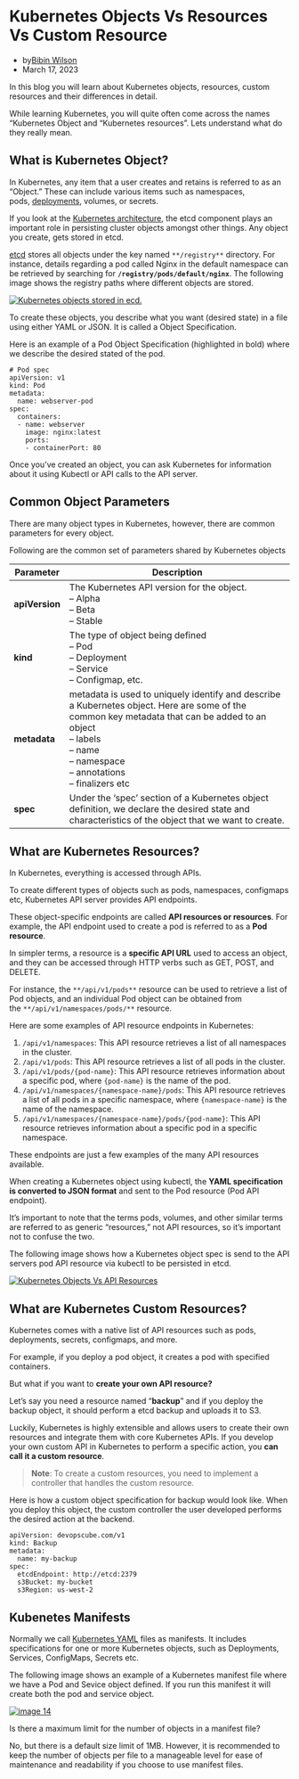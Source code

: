 # Kubernetes Objects Vs Resources Vs Custom Resource

- by[Bibin Wilson](https://devopscube.com/author/bibinwilson/ "View all posts by Bibin Wilson")
- March 17, 2023

In this blog you will learn about Kubernetes objects, resources, custom resources and their differences in detail.

While learning Kubernetes, you will quite often come across the names “Kubernetes Object and “Kubernetes resources”. Lets understand what do they really mean.

## What is Kubernetes Object?

In Kubernetes, any item that a user creates and retains is referred to as an “Object.” These can include various items such as namespaces, pods, [deployments](https://devopscube.com/kubernetes-deployment-tutorial/), volumes, or secrets.

If you look at the [Kubernetes architecture](https://devopscube.com/kubernetes-architecture-explained/), the etcd component plays an important role in persisting cluster objects amongst other things. Any object you create, gets stored in etcd.

[etcd](https://devopscube.com/backup-etcd-restore-kubernetes/) stores all objects under the key named `**/registry**` directory. For instance, details regarding a pod called Nginx in the default namespace can be retrieved by searching for **`/registry/pods/default/nginx`**. The following image shows the registry paths where different objects are stored.

[![Kubernetes objects stored in ecd.](https://devopscube.com/wp-content/uploads/2023/02/image-21.png)](https://devopscube.com/wp-content/uploads/2023/02/image-21.png)

To create these objects, you describe what you want (desired state) in a file using either YAML or JSON. It is called a Object Specification.

Here is an example of a Pod Object Specification (highlighted in bold) where we describe the desired stated of the pod.

```
# Pod spec
apiVersion: v1
kind: Pod
metadata:
  name: webserver-pod
spec:
  containers:
  - name: webserver
    image: nginx:latest
    ports:
    - containerPort: 80
```

Once you’ve created an object, you can ask Kubernetes for information about it using Kubectl or API calls to the API server.

## Common Object Parameters

There are many object types in Kubernetes, however, there are common parameters for every object.

Following are the common set of parameters shared by Kubernetes objects

|Parameter|Description|
|---|---|
|**apiVersion**|The Kubernetes API version for the object.  <br>– Alpha  <br>– Beta  <br>– Stable|
|**kind**|The type of object being defined  <br>– Pod  <br>– Deployment  <br>– Service  <br>– Configmap, etc.|
|**metadata**|metadata is used to uniquely identify and describe a Kubernetes object. Here are some of the common key metadata that can be added to an object  <br>– labels  <br>– name  <br>– namespace  <br>– annotations  <br>– finalizers etc|
|**spec**|Under the ‘spec’ section of a Kubernetes object definition, we declare the desired state and characteristics of the object that we want to create.|

## What are Kubernetes Resources?

In Kubernetes, everything is accessed through APIs.

To create different types of objects such as pods, namespaces, configmaps etc, Kubernetes API server provides API endpoints.

These object-specific endpoints are called **API resources or resources**. For example, the API endpoint used to create a pod is referred to as a **Pod resource**.

In simpler terms, a resource is a **specific API URL** used to access an object, and they can be accessed through HTTP verbs such as GET, POST, and DELETE.

For instance, the `**/api/v1/pods**` resource can be used to retrieve a list of Pod objects, and an individual Pod object can be obtained from the `**/api/v1/namespaces/pods/**` resource.

Here are some examples of API resource endpoints in Kubernetes:

1. `/api/v1/namespaces`: This API resource retrieves a list of all namespaces in the cluster.
2. `/api/v1/pods`: This API resource retrieves a list of all pods in the cluster.
3. `/api/v1/pods/{pod-name}`: This API resource retrieves information about a specific pod, where `{pod-name}` is the name of the pod.
4. `/api/v1/namespaces/{namespace-name}/pods`: This API resource retrieves a list of all pods in a specific namespace, where `{namespace-name}` is the name of the namespace.
5. `/api/v1/namespaces/{namespace-name}/pods/{pod-name}`: This API resource retrieves information about a specific pod in a specific namespace.

These endpoints are just a few examples of the many API resources available.

When creating a Kubernetes object using kubectl, the **YAML specification is converted to JSON format** and sent to the Pod resource (Pod API endpoint).

It’s important to note that the terms pods, volumes, and other similar terms are referred to as generic “resources,” not API resources, so it’s important not to confuse the two.

The following image shows how a Kubernetes object spec is send to the API servers pod API resource via kubectl to be persisted in etcd.

[![Kubernetes Objects Vs API Resources](https://devopscube.com/wp-content/uploads/2023/02/image-20.png)](https://devopscube.com/wp-content/uploads/2023/02/image-20.png)

## What are Kubernetes Custom Resources?

Kubernetes comes with a native list of API resources such as pods, deployments, secrets, configmaps, and more.

For example, if you deploy a pod object, it creates a pod with specified containers.

But what if you want to **create your own API resource?**

Let’s say you need a resource named “**backup**” and if you deploy the backup object, it should perform a etcd backup and uploads it to S3.

Luckily, Kubernetes is highly extensible and allows users to create their own resources and integrate them with core Kubernetes APIs. If you develop your own custom API in Kubernetes to perform a specific action, you **can call it a custom resource**.

> **Note**: To create a custom resources, you need to implement a controller that handles the custom resource.

Here is how a custom object specification for backup would look like. When you deploy this object, the custom controller the user developed performs the desired action at the backend.

```
apiVersion: devopscube.com/v1
kind: Backup
metadata:
  name: my-backup
spec:
  etcdEndpoint: http://etcd:2379
  s3Bucket: my-bucket
  s3Region: us-west-2
```

## Kubenetes Manifests

Normally we call [Kubernetes YAML](https://devopscube.com/create-kubernetes-yaml/) files as manifests. It includes specifications for one or more Kubernetes objects, such as Deployments, Services, ConfigMaps, Secrets etc.

The following image shows an example of a Kubernetes manifest file where we have a Pod and Sevice object defined. If you run this manifest it will create both the pod and service object.

[![image 14](https://devopscube.com/wp-content/uploads/2023/03/image-14-791x1024.png)](https://devopscube.com/wp-content/uploads/2023/03/image-14.png)

Is there a maximum limit for the number of objects in a manifest file?

No, but there is a default size limit of 1MB. However, it is recommended to keep the number of objects per file to a manageable level for ease of maintenance and readability if you choose to use manifest files.